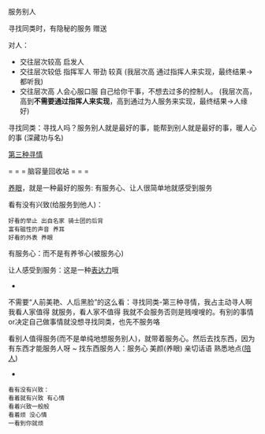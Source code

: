 
服务别人

寻找同类时，有隐秘的服务 赠送

对人：
- 交往层次较高 启发人
- 交往层次较低 指挥军人 带劲 较真 (我层次高 通过指挥人来实现，最终结果->都听我)
- 交往层次高 人会心服口服 自己给你干事，不想去过多的控制人。 (我层次高，高到**不需要通过指挥人来实现**，高到通过为人服务来实现，最终结果->人缘好)

寻找同类：寻找人吗？服务别人就是最好的事，能帮到别人就是最好的事，暖人心的事 (深藏功与名)

[第三种寻情](https://github.com/7900ms/000nottheater_deserted_systemlibrary/blob/master/small/第三种寻情.md)


= = = 脑容量回收站 = = =

[养眼](https://github.com/7900ms/000nottheater_deserted_systemthunder/blob/master/torrent/m-节目-美娜.md)，就是一种最好的服务: 有服务心、让人很简单地就感受到服务

看有没有兴致(给服务到他人)：
```
好看的举止 出自名家 骑士团的后背
富有磁性的声音 养耳
好看的外表 养眼 
```

有服务心：而不是有养爷心(被服务心)

让人感受到服务：这是一种[表达力](https://github.com/7900ms/000nottheater_deserted_systemlibrary/blob/master/supplementary/term-东西-表达力.md)哦


-

不需要“人前美艳、人后黑脸”的这么看：寻找同类-第三种寻情，我占主动寻人啊 我看人家值得 就服务，看人家不值得 我就不会服务否则是贱嗖嗖的。有别的事情or决定自己做事情就没想寻找同类，也先不服务咯

看别人值得服务(而不是单纯地想服务别人)，就带着服务心。然后去找东西，因为有东西才能服务人呀 ~ 找东西服务人：服务心 美颜(养眼) 亲切话语 熟悉地点([陪人](https://github.com/7900ms/000nottheater_deserted_systemlibrary/blob/master/supplementary/term-聊句-陪人.md))

-

```
看有没有兴致：
看着就有兴致 有心情
看着兴致一般般
看着烦 没心情
一看到你就烦
```

